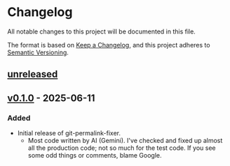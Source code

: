 # Changelog

All notable changes to this project will be documented in this file.

The format is based on [Keep a Changelog](https://keepachangelog.com/en/1.1.0/),
and this project adheres to [Semantic Versioning](https://semver.org/spec/v2.0.0.html).

## [unreleased]

## [v0.1.0] - 2025-06-11

### Added

- Initial release of git-permalink-fixer.
  - Most code written by AI (Gemini). I've checked and fixed up almost all the
    production code; not so much for the test code.
    If you see some odd things or comments, blame Google.

[unreleased]: https://github.com/olivierlacan/keep-a-changelog/compare/v0.1.0...HEAD
[v0.1.0]: https://github.com/huyz/git-permalink-fixer/releases/tag/v0.1.0
